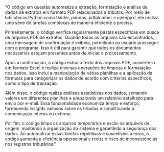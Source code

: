 "O código em questão automatiza a extração, formatação e análise de dados de extratos em formato PDF relacionados a tributos. Por meio de bibliotecas Python como tkinter, pandas, pdfplumber e openpyxl, ele realiza uma série de tarefas complexas de maneira eficiente e precisa.

Primeiramente, o código verifica regularmente pastas específicas em busca de arquivos PDF de extratos. Quando todos os arquivos são encontrados, uma mensagem de confirmação é exibida, permitindo ao usuário prosseguir com o programa. Isso é útil para garantir que todos os documentos necessários estejam presentes antes de iniciar o processamento.

Após a confirmação, o código extrai o texto dos arquivos PDF, converte-o em formato Excel e realiza diversas operações de limpeza e formatação nos dados. Isso inclui a manipulação de várias planilhas e a aplicação de fórmulas para categorizar os dados de acordo com critérios específicos, como o tipo de transação.

Além disso, o código realiza análises estatísticas nos dados, somando valores em diferentes planilhas e preparando um relatório detalhado para envio por e-mail. Essa funcionalidade economiza tempo e esforço, fornecendo insights valiosos sobre os tributos e simplificando a comunicação interna ou externa.

Por fim, o código limpa os arquivos temporários e exclui os arquivos de origem, mantendo a organização do sistema e garantindo a segurança dos dados. Ao automatizar essas tarefas repetitivas e suscetíveis a erros, o código aumenta a eficiência operacional e reduz o risco de inconsistências nos registros tributários."
